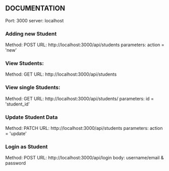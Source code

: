 ## DOCUMENTATION

Port: 3000
server: localhost

### Adding new Student
Method: POST
URL: http://localhost:3000/api/students
parameters: action = 'new'

### View Students:
Method: GET
URL: http://localhost:3000/api/students


### View single Students:
Method: GET
URL: http://localhost:3000/api/students/
parameters: id = 'student_id'

### Update Student Data
Method: PATCH
URL: http://localhost:3000/api/students
parameters: action = 'update'


### Login as Student
Method: POST
URL: http://localhost:3000/api/login
body: username/email & password

